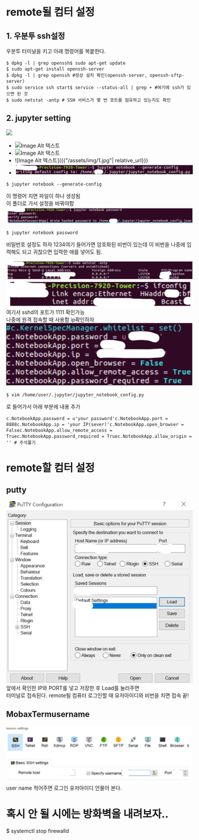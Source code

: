 # remote될 컴터 설정  
## 1. 우분투 ssh설정 
우분투 터미널을 키고 아래 명령어를 복붙한다.   
```
$ dpkg -l | grep openssh$ sudo apt-get update  
$ sudo apt-get install openssh-server  
$ dpkg -l | grep openssh #정상 설치 확인(openssh-server, openssh-sftp-server)  
$ sudo service ssh start$ service --status-all | grep + #여기에 ssh가 있으면 된 것  
$ sudo netstat -antp # SSH 서비스가 몇 번 포트를 점유하고 있는지도 확인
```
## 2. jupyter setting
![](/img/1.jpg)
- ![Image Alt 텍스트]({{site.url}}/assets/img/1.jpg )
- ![Image Alt 텍스트](http://blog.jaeyoon.io/assets/img/1.jpg)
- ![Image Alt 텍스트]({{"/assets/img/1.jpg"| relative_url}})
- ![Image Alt 텍스트](/assets/img/1.jpg)

```
$ jupyter notebook --generate-config
```
이 명령어 치면 파일이 하나 생성됨  
이 폴더로 가서 설정을 바꿔야함  
![](_posts/img/2.jpg)
```
$ jupyter notebook password
```
비밀번호 설정도 하자 1234여기 들어가면 암호화된 비번이 있는데 이 비번을 나중에 입력해도 되고 귀찮으면 입력한 애를 넣어도 됨.  

![](./img/3.jpg)
![](./img/4.jpg)
 여기서 sshd의 포트가 1111 확인가능  
 나중에 원격 접속할 때 사용함 ip확인하자  
![](./img/5.jpg)
```
$ vim /home/user/.jupyter/jupyter_notebook_config.py
```
로 들어가서 아래 부분에 내용 추가
```
c.NotebookApp.password = u'your password'c.NotebookApp.port = 8888c.NotebookApp.ip = 'your IP(sever)'c.NotebookApp.open_browser = Falsec.NotebookApp.allow_remote_access = Truec.NotebookApp.password_required = Truec.NotebookApp.allow_origin = '' # 주석풀기
```
# remote할 컴터 설정
## putty
![](./img/6.jpg)
앞에서 확인한 IP와 PORT를 넣고 저장한 후 Load를 눌러주면  
터미널로 접속된다. 
remote될 컴퓨터 로그인할 때 유저아이디와 비번을 치면 접속 끝!  
## MobaxTermusername 
![](./img/7.jpg)
user name 적어주면 로그인 유저아이디 안물어 본다.  

# 혹시 안 될 시에는 방화벽을 내려보자.. 
$ systemctl stop firewalld 
